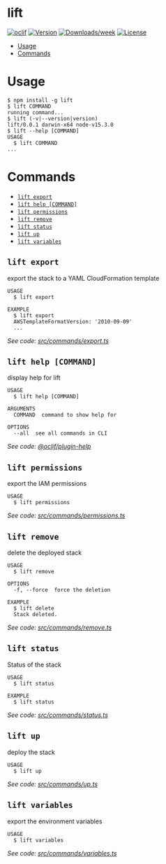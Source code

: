 lift
====



[![oclif](https://img.shields.io/badge/cli-oclif-brightgreen.svg)](https://oclif.io)
[![Version](https://img.shields.io/npm/v/lift.svg)](https://npmjs.org/package/lift)
[![Downloads/week](https://img.shields.io/npm/dw/lift.svg)](https://npmjs.org/package/lift)
[![License](https://img.shields.io/npm/l/lift.svg)](https://github.com/mnapoli/lift/blob/master/package.json)

<!-- toc -->
* [Usage](#usage)
* [Commands](#commands)
<!-- tocstop -->
# Usage
<!-- usage -->
```sh-session
$ npm install -g lift
$ lift COMMAND
running command...
$ lift (-v|--version|version)
lift/0.0.1 darwin-x64 node-v15.3.0
$ lift --help [COMMAND]
USAGE
  $ lift COMMAND
...
```
<!-- usagestop -->
# Commands
<!-- commands -->
* [`lift export`](#lift-export)
* [`lift help [COMMAND]`](#lift-help-command)
* [`lift permissions`](#lift-permissions)
* [`lift remove`](#lift-remove)
* [`lift status`](#lift-status)
* [`lift up`](#lift-up)
* [`lift variables`](#lift-variables)

## `lift export`

export the stack to a YAML CloudFormation template

```
USAGE
  $ lift export

EXAMPLE
  $ lift export
  AWSTemplateFormatVersion: '2010-09-09'
  ...
```

_See code: [src/commands/export.ts](https://github.com/mnapoli/lift/blob/v0.0.1/src/commands/export.ts)_

## `lift help [COMMAND]`

display help for lift

```
USAGE
  $ lift help [COMMAND]

ARGUMENTS
  COMMAND  command to show help for

OPTIONS
  --all  see all commands in CLI
```

_See code: [@oclif/plugin-help](https://github.com/oclif/plugin-help/blob/v3.2.0/src/commands/help.ts)_

## `lift permissions`

export the IAM permissions

```
USAGE
  $ lift permissions
```

_See code: [src/commands/permissions.ts](https://github.com/mnapoli/lift/blob/v0.0.1/src/commands/permissions.ts)_

## `lift remove`

delete the deployed stack

```
USAGE
  $ lift remove

OPTIONS
  -f, --force  force the deletion

EXAMPLE
  $ lift delete
  Stack deleted.
```

_See code: [src/commands/remove.ts](https://github.com/mnapoli/lift/blob/v0.0.1/src/commands/remove.ts)_

## `lift status`

Status of the stack

```
USAGE
  $ lift status

EXAMPLE
  $ lift status
```

_See code: [src/commands/status.ts](https://github.com/mnapoli/lift/blob/v0.0.1/src/commands/status.ts)_

## `lift up`

deploy the stack

```
USAGE
  $ lift up
```

_See code: [src/commands/up.ts](https://github.com/mnapoli/lift/blob/v0.0.1/src/commands/up.ts)_

## `lift variables`

export the environment variables

```
USAGE
  $ lift variables
```

_See code: [src/commands/variables.ts](https://github.com/mnapoli/lift/blob/v0.0.1/src/commands/variables.ts)_
<!-- commandsstop -->
